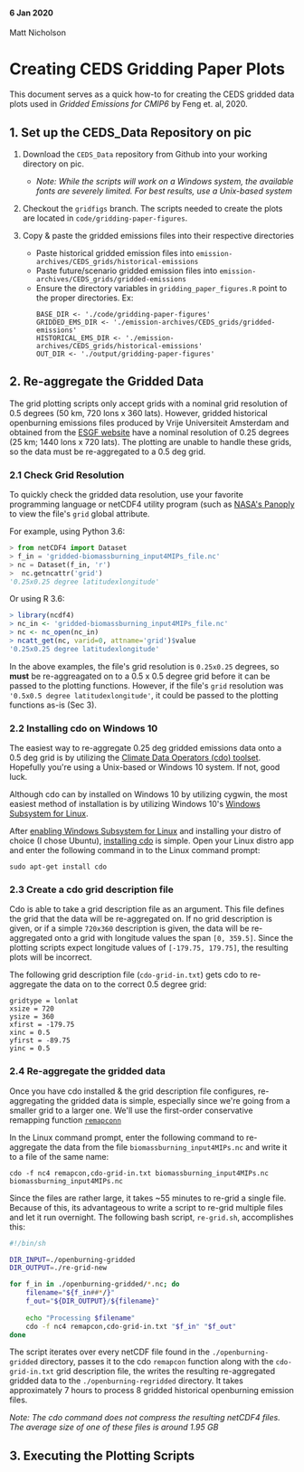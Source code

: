 #### 6 Jan 2020
Matt Nicholson

# Creating CEDS Gridding Paper Plots

This document serves as a quick how-to for creating the CEDS gridded data plots used in *Gridded Emissions for CMIP6* by Feng et. al, 2020.

## 1. Set up the CEDS_Data Repository on pic
1. Download the `CEDS_Data` repository from Github into your working directory on pic. 
   * *Note: While the scripts will work on a Windows system, the available fonts are severely limited. For best results, use a Unix-based system*

2. Checkout the `gridfigs` branch. The scripts needed to create the plots are located in `code/gridding-paper-figures`.
3. Copy & paste the gridded emissions files into their respective directories
   * Paste historical gridded emission files into `emission-archives/CEDS_grids/historical-emissions`
   * Paste future/scenario gridded emission files into `emission-archives/CEDS_grids/gridded-emissions`
   * Ensure the directory variables in `gridding_paper_figures.R` point to the proper directories. Ex:
     ```
     BASE_DIR <- './code/gridding-paper-figures'
     GRIDDED_EMS_DIR <- './emission-archives/CEDS_grids/gridded-emissions'
     HISTORICAL_EMS_DIR <- './emission-archives/CEDS_grids/historical-emissions'
     OUT_DIR <- './output/gridding-paper-figures'
     ```
     
     
## 2. Re-aggregate the Gridded Data

The grid plotting scripts only accept grids with a nominal grid resolution of 0.5 degrees (50 km, 720 lons x 360 lats). However, gridded historical openburning emissions files produced by Vrije Universiteit Amsterdam and obtained from the [ESGF website](https://esgf-node.llnl.gov/search/input4mips) have a nominal resolution of 0.25 degrees (25 km; 1440 lons x 720 lats). The plotting are unable to handle these grids, so the data must be re-aggregated to a 0.5 deg grid.

### 2.1 Check Grid Resolution

To quickly check the gridded data resolution, use your favorite programming language or netCDF4 utility program (such as [NASA's Panoply](https://www.giss.nasa.gov/tools/panoply/) to view the file's `grid` global attribute. 

For example, using Python 3.6:
```python
> from netCDF4 import Dataset
> f_in = 'gridded-biomassburning_input4MIPs_file.nc'
> nc = Dataset(f_in, 'r')
>  nc.getncattr('grid')
'0.25x0.25 degree latitudexlongitude'
```

Or using R 3.6:
```r
> library(ncdf4)
> nc_in <- 'gridded-biomassburning_input4MIPs_file.nc'
> nc <- nc_open(nc_in)
> ncatt_get(nc, varid=0, attname='grid')$value
'0.25x0.25 degree latitudexlongitude'
```

In the above examples, the file's grid resolution is `0.25x0.25` degrees, so **must** be re-aggreagated on to a 0.5 x 0.5 degree grid before it can be passed to the plotting functions. However, if the file's `grid` resolution was `'0.5x0.5 degree latitudexlongitude'`, it could be passed to the plotting functions as-is (Sec 3).


### 2.2 Installing cdo on Windows 10

The easiest way to re-aggregate 0.25 deg gridded emissions data onto a 0.5 deg grid is by utilizing the [Climate Data Operators (cdo) toolset](https://code.mpimet.mpg.de/projects/cdo). Hopefully you're using a Unix-based or Windows 10 system. If not, good luck.

Although cdo can by installed on Windows 10 by utilizing cygwin, the most easiest method of installation is by utilizing Windows 10's [Windows Subsystem for Linux](https://docs.microsoft.com/en-us/windows/wsl/install-win10). 

After [enabling Windows Subsystem for Linux](https://www.onmsft.com/how-to/how-to-install-windows-10s-linux-subsystem-on-your-pc) and installing your distro of choice (I chose Ubuntu), [installing cdo](https://github.com/koldunovn/nk_public_notebooks/blob/master/Install%20climate%20data%20operators%20(cdo)%20on%20Ubuntu%20with%20netCDF4%20and%20hdf5%20support.ipynb) is simple. Open your Linux distro app and enter the following command in to the Linux command prompt:
```
sudo apt-get install cdo
```

### 2.3 Create a cdo grid description file

Cdo is able to take a grid description file as an argument. This file defines the grid that the data will be re-aggregated on. If no grid description is given, or if a simple `720x360` description is given, the data will be re-aggregated onto a grid with longitude values the span `[0, 359.5]`. Since the plotting scripts expect longitude values of `[-179.75, 179.75]`, the resulting plots will be incorrect.

The following grid description file (`cdo-grid-in.txt`) gets cdo to re-aggregate the data on to the correct 0.5 degree grid:
```
gridtype = lonlat
xsize = 720
ysize = 360
xfirst = -179.75
xinc = 0.5
yfirst = -89.75
yinc = 0.5
```

### 2.4 Re-aggregate the gridded data
Once you have cdo installed & the grid description file configures, re-aggregating the gridded data is simple, especially since we're going from a smaller grid to a larger one. We'll use the first-order conservative remapping function [`remapconn`](https://code.mpimet.mpg.de/projects/cdo/embedded/index.html#x1-6290002.12.5)

In the Linux command prompt, enter the following command to re-aggregate the data from the file `biomassburning_input4MIPs.nc` and write it to a file of the same name:
```
cdo -f nc4 remapcon,cdo-grid-in.txt biomassburning_input4MIPs.nc biomassburning_input4MIPs.nc
```

Since the files are rather large, it takes ~55 minutes to re-grid a single file. Because of this, its advantageous to write a script to re-grid multiple files and let it run overnight. The following bash script, `re-grid.sh`, accomplishes this:

```bash
#!/bin/sh

DIR_INPUT=./openburning-gridded
DIR_OUTPUT=./re-grid-new

for f_in in ./openburning-gridded/*.nc; do
    filename="${f_in##*/}"
    f_out="${DIR_OUTPUT}/${filename}"
    
    echo "Processing $filename"
    cdo -f nc4 remapcon,cdo-grid-in.txt "$f_in" "$f_out"
done
```

The script iterates over every netCDF file found in the `./openburning-gridded` directory, passes it to the cdo `remapcon` function along with the `cdo-grid-in.txt` grid description file, the writes the resulting re-aggregated gridded data to the `./openburning-regridded` directory. It takes approximately 7 hours to process 8 gridded historical openburning emission files.

*Note: The cdo command does not compress the resulting netCDF4 files. The average size of one of these files is around 1.95 GB* 


## 3. Executing the Plotting Scripts
